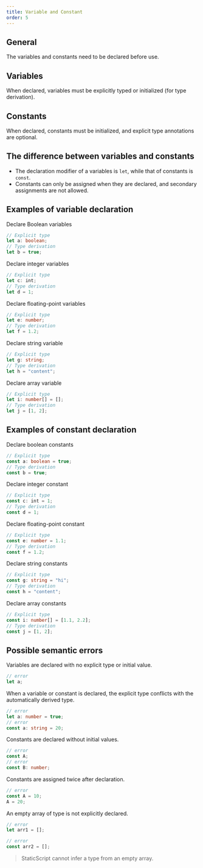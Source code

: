 ```yaml
---
title: Variable and Constant
order: 5
---
```


## General

The variables and constants need to be declared before use.

## Variables

When declared, variables must be explicitly typed or initialized (for type derivation).

## Constants

When declared, constants must be initialized, and explicit type annotations are optional.

## The difference between variables and constants

- The declaration modifier of a variables is `let`, while that of constants is `const`.
- Constants can only be assigned when they are declared, and secondary assignments are not allowed.

## Examples of variable declaration

Declare Boolean variables

```ts
// Explicit type
let a: boolean;
// Type derivation
let b = true;
```

Declare integer variables

```ts
// Explicit type
let c: int;
// Type derivation
let d = 1;
```

Declare floating-point variables

```ts
// Explicit type
let e: number;
// Type derivation
let f = 1.2;
```

Declare string variable

```ts
// Explicit type
let g: string;
// Type derivation
let h = "content";
```

Declare array variable

```ts
// Explicit type
let i: number[] = [];
// Type derivation
let j = [1, 2];
```

## Examples of constant declaration

Declare boolean constants

```ts
// Explicit type
const a: boolean = true;
// Type derivation
const b = true;
```

Declare integer constant

```ts
// Explicit type
const c: int = 1;
// Type derivation
const d = 1;
```

Declare floating-point constant

```ts
// Explicit type
const e: number = 1.1;
// Type derivation
const f = 1.2;
```

Declare string constants

```ts
// Explicit type
const g: string = "hi";
// Type derivation
const h = "content";
```

Declare array constants

```ts
// Explicit type
const i: number[] = [1.1, 2.2];
// Type derivation
const j = [1, 2];
```

## Possible semantic errors

Variables are declared with no explicit type or initial value.

```ts
// error
let a;
```

When a variable or constant is declared, the explicit type conflicts with the automatically derived type.

```ts
// error
let a: number = true;
// error
const a: string = 20;
```

Constants are declared without initial values.

```ts
// error
const A;
// error
const B: number;
```

Constants are assigned twice after declaration.

```ts
// error
const A = 10;
A = 20;
```

An empty array of type is not explicitly declared.

```ts
// error
let arr1 = [];

// error
const arr2 = [];
```

> StaticScript cannot infer a type from an empty array.
